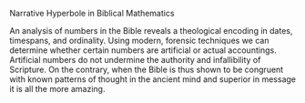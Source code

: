 Narrative Hyperbole in Biblical Mathematics


An analysis of numbers in the Bible reveals a theological encoding in dates, timespans, and ordinality.
Using modern, forensic techniques we can determine whether certain numbers are artificial or actual accountings.
Artificial numbers do not undermine the authority and infallibility of Scripture.
On the contrary, when the Bible is thus shown to be congruent with known patterns of thought in the ancient mind and superior in message it is all the more amazing.
